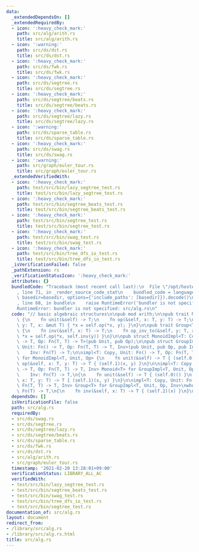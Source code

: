 ```yaml
---
data:
  _extendedDependsOn: []
  _extendedRequiredBy:
  - icon: ':heavy_check_mark:'
    path: src/alg/arith.rs
    title: src/alg/arith.rs
  - icon: ':warning:'
    path: src/ds/dst.rs
    title: src/ds/dst.rs
  - icon: ':heavy_check_mark:'
    path: src/ds/fwk.rs
    title: src/ds/fwk.rs
  - icon: ':heavy_check_mark:'
    path: src/ds/segtree.rs
    title: src/ds/segtree.rs
  - icon: ':heavy_check_mark:'
    path: src/ds/segtree/beats.rs
    title: src/ds/segtree/beats.rs
  - icon: ':heavy_check_mark:'
    path: src/ds/segtree/lazy.rs
    title: src/ds/segtree/lazy.rs
  - icon: ':warning:'
    path: src/ds/sparse_table.rs
    title: src/ds/sparse_table.rs
  - icon: ':heavy_check_mark:'
    path: src/ds/swag.rs
    title: src/ds/swag.rs
  - icon: ':warning:'
    path: src/graph/euler_tour.rs
    title: src/graph/euler_tour.rs
  _extendedVerifiedWith:
  - icon: ':heavy_check_mark:'
    path: test/src/bin/lazy_segtree_test.rs
    title: test/src/bin/lazy_segtree_test.rs
  - icon: ':heavy_check_mark:'
    path: test/src/bin/segtree_beats_test.rs
    title: test/src/bin/segtree_beats_test.rs
  - icon: ':heavy_check_mark:'
    path: test/src/bin/segtree_test.rs
    title: test/src/bin/segtree_test.rs
  - icon: ':heavy_check_mark:'
    path: test/src/bin/swag_test.rs
    title: test/src/bin/swag_test.rs
  - icon: ':heavy_check_mark:'
    path: test/src/bin/tree_dfs_io_test.rs
    title: test/src/bin/tree_dfs_io_test.rs
  _isVerificationFailed: false
  _pathExtension: rs
  _verificationStatusIcon: ':heavy_check_mark:'
  attributes: {}
  bundledCode: "Traceback (most recent call last):\n  File \"/opt/hostedtoolcache/Python/3.9.4/x64/lib/python3.9/site-packages/onlinejudge_verify/documentation/build.py\"\
    , line 71, in _render_source_code_stat\n    bundled_code = language.bundle(stat.path,\
    \ basedir=basedir, options={'include_paths': [basedir]}).decode()\n  File \"/opt/hostedtoolcache/Python/3.9.4/x64/lib/python3.9/site-packages/onlinejudge_verify/languages/user_defined.py\"\
    , line 68, in bundle\n    raise RuntimeError('bundler is not specified: {}'.format(path.as_posix()))\n\
    RuntimeError: bundler is not specified: src/alg.rs\n"
  code: "// basic algebraic structures\n\npub mod arith;\n\npub trait Monoid<T: Copy>\
    \ {\n    fn unit(&self) -> T;\n    fn op(&self, x: T, y: T) -> T;\n    fn op_to(&self,\
    \ y: T, x: &mut T) { *x = self.op(*x, y); }\n}\n\npub trait Group<T: Copy>: Monoid<T>\
    \ {\n    fn inv(&self, x: T) -> T;\n    fn op_inv_to(&self, y: T, x: &mut T) {\
    \ *x = self.op(*x, self.inv(y)) }\n}\n\npub struct MonoidImpl<T: Copy, Unit: Fn()\
    \ -> T, Op: Fn(T, T) -> T>(pub Unit, pub Op);\n\npub struct GroupImpl<T: Copy,\
    \ Unit: Fn() -> T, Op: Fn(T, T) -> T, Inv>(pub Unit, pub Op, pub Inv)\nwhere\n\
    \    Inv: Fn(T) -> T;\n\nimpl<T: Copy, Unit: Fn() -> T, Op: Fn(T, T) -> T> Monoid<T>\
    \ for MonoidImpl<T, Unit, Op> {\n    fn unit(&self) -> T { (self.0)() }\n    fn\
    \ op(&self, x: T, y: T) -> T { (self.1)(x, y) }\n}\n\nimpl<T: Copy, Unit: Fn()\
    \ -> T, Op: Fn(T, T) -> T, Inv> Monoid<T> for GroupImpl<T, Unit, Op, Inv>\nwhere\n\
    \    Inv: Fn(T) -> T,\n{\n    fn unit(&self) -> T { (self.0)() }\n    fn op(&self,\
    \ x: T, y: T) -> T { (self.1)(x, y) }\n}\n\nimpl<T: Copy, Unit: Fn() -> T, Op:\
    \ Fn(T, T) -> T, Inv> Group<T> for GroupImpl<T, Unit, Op, Inv>\nwhere\n    Inv:\
    \ Fn(T) -> T,\n{\n    fn inv(&self, x: T) -> T { (self.2)(x) }\n}\n"
  dependsOn: []
  isVerificationFile: false
  path: src/alg.rs
  requiredBy:
  - src/ds/swag.rs
  - src/ds/segtree.rs
  - src/ds/segtree/lazy.rs
  - src/ds/segtree/beats.rs
  - src/ds/sparse_table.rs
  - src/ds/fwk.rs
  - src/ds/dst.rs
  - src/alg/arith.rs
  - src/graph/euler_tour.rs
  timestamp: '2021-02-20 13:28:01+09:00'
  verificationStatus: LIBRARY_ALL_AC
  verifiedWith:
  - test/src/bin/lazy_segtree_test.rs
  - test/src/bin/segtree_beats_test.rs
  - test/src/bin/swag_test.rs
  - test/src/bin/tree_dfs_io_test.rs
  - test/src/bin/segtree_test.rs
documentation_of: src/alg.rs
layout: document
redirect_from:
- /library/src/alg.rs
- /library/src/alg.rs.html
title: src/alg.rs
---
```

